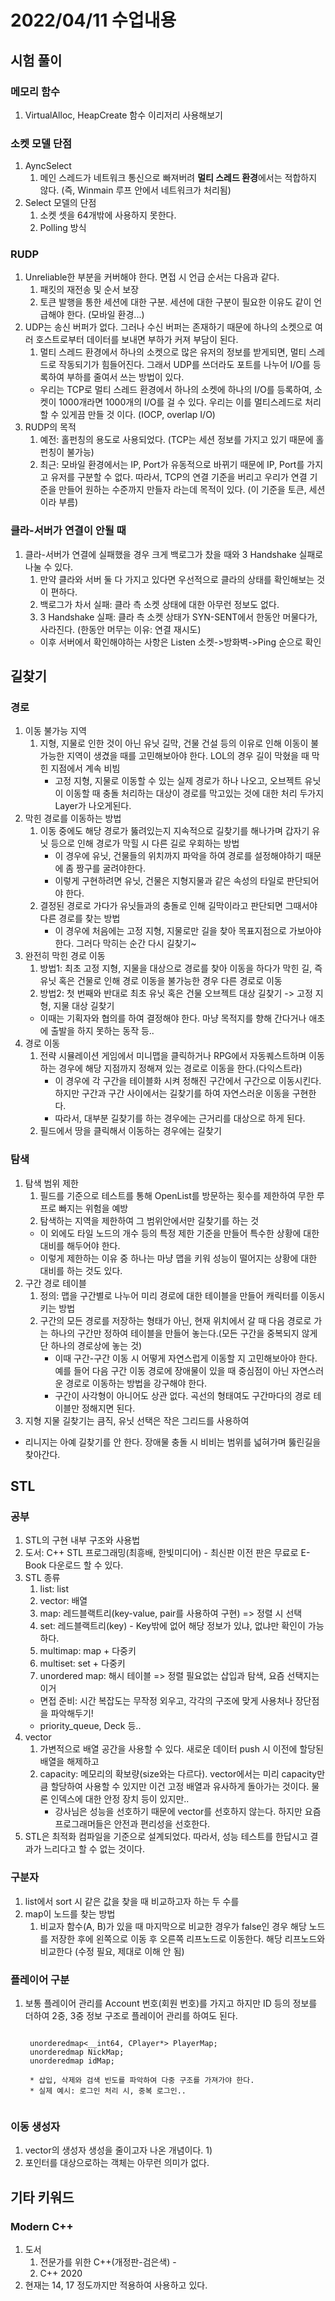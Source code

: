 # 2022/04/11 수업내용
## 시험 풀이
### 메모리 함수
1. VirtualAlloc, HeapCreate 함수 이리저리 사용해보기

### 소켓 모델 단점
1. AyncSelect
    1) 메인 스레드가 네트워크 통신으로 빠져버려 **멀티 스레드 환경**에서는 적합하지 않다. (즉, Winmain 루프 안에서 네트워크가 처리됨)
2. Select 모델의 단점
    1) 소켓 셋을 64개밖에 사용하지 못한다.
    2) Polling 방식

### RUDP
1. Unreliable한 부분을 커버해야 한다. 면접 시 언급 순서는 다음과 같다.
    1) 패킷의 재전송 및 순서 보장
    2) 토큰 발행을 통한 세션에 대한 구분. 세션에 대한 구분이 필요한 이유도 같이 언급해야 한다. (모바일 환경...)
2. UDP는 송신 버퍼가 없다. 그러나 수신 버퍼는 존재하기 때문에 하나의 소켓으로 여러 호스트로부터 데이터를 보내면 부하가 커져 부담이 된다.
    1) 멀티 스레드 환경에서 하나의 소켓으로 많은 유저의 정보를 받게되면, 멀티 스레드로 작동되기가 힘들어진다. 그래서 UDP를 쓰더라도 포트를 나누어 I/O를 등록하여 부하를 줄여서 쓰는 방법이 있다.
    * 우리는 TCP로 멀티 스레드 환경에서 하나의 소켓에 하나의 I/O를 등록하여, 소켓이 1000개라면 1000개의 I/O를 걸 수 있다. 우리는 이를 멀티스레드로 처리할 수 있게끔 만들 것 이다. (IOCP, overlap I/O) 
3. RUDP의 목적
    1) 예전: 홀펀칭의 용도로 사용되었다. (TCP는 세션 정보를 가지고 있기 때문에 홀펀칭이 불가능)
    2) 최근: 모바일 환경에서는 IP, Port가 유동적으로 바뀌기 때문에 IP, Port를 가지고 유저를 구분할 수 없다. 따라서, TCP의 연결 기준을 버리고 우리가 연결 기준을 만들어 원하는 수준까지 만들자 라는데 목적이 있다. (이 기준을 토큰, 세션이라 부름)

### 클라-서버가 연결이 안될 때
1. 클라-서버가 연결에 실패했을 경우 크게 백로그가 찼을 때와 3 Handshake 실패로 나눌 수 있다.
    1) 만약 클라와 서버 둘 다 가지고 있다면 우선적으로 클라의 상태를 확인해보는 것이 편하다.
    2) 백로그가 차서 실패: 클라 측 소켓 상태에 대한 아무런 정보도 없다.
    3) 3 Handshake 실패: 클라 측 소켓 상태가 SYN-SENT에서 한동안 머물다가, 사라진다. (한동안 머무는 이유: 연결 재시도)
    * 이후 서버에서 확인해야하는 사항은 Listen 소켓->방화벽->Ping 순으로 확인

## 길찾기
### 경로
1. 이동 불가능 지역
    1) 지형, 지물로 인한 것이 아닌 유닛 길막, 건물 건설 등의 이유로 인해 이동이 불가능한 지역이 생겼을 때를 고민해보아야 한다. LOL의 경우 길이 막혔을 때 막힌 지점에서 계속 비빔
        * 고정 지형, 지물로 이동할 수 있는 실제 경로가 하나 나오고, 오브젝트 유닛이 이동할 때 충돌 처리하는 대상이 경로를 막고있는 것에 대한 처리 두가지 Layer가 나오게된다. 
2. 막힌 경로를 이동하는 방법
    1) 이동 중에도 해당 경로가 뚫려있는지 지속적으로 길찾기를 해나가며 갑자기 유닛 등으로 인해 경로가 막힐 시 다른 길로 우회하는 방법
        * 이 경우에 유닛, 건물들의 위치까지 파악을 하여 경로를 설정해야하기 때문에 좀 짱구를 굴려야한다.
        * 이렇게 구현하려면 유닛, 건물은 지형지물과 같은 속성의 타일로 판단되어야 한다.
    2) 결정된 경로로 가다가 유닛들과의 충돌로 인해 길막이라고 판단되면 그때서야 다른 경로를 찾는 방법
        * 이 경우에 처음에는 고정 지형, 지물로만 길을 찾아 목표지점으로 가보아야 한다. 그러다 막히는 순간 다시 길찾기~
3. 완전히 막힌 경로 이동
    1) 방법1: 최초 고정 지형, 지물을 대상으로 경로를 찾아 이동을 하다가 막힌 길, 즉 유닛 혹은 건물로 인해 경로 이동을 불가능한 경우 다른 경로로 이동
    2) 방법2: 첫 번째와 반대로 최초 유닛 혹은 건물 오브젝트 대상 길찾기 -> 고정 지형, 지물 대상 길찾기
    * 이때는 기획자와 협의를 하여 결정해야 한다. 마냥 목적지를 향해 간다거나 애초에 출발을 하지 못하는 동작 등..
4. 경로 이동
    1) 전략 시뮬레이션 게임에서 미니맵을 클릭하거나 RPG에서 자동퀘스트하며 이동하는 경우에 해당 지점까지 정해져 있는 경로로 이동을 한다.(다익스트라)
        * 이 경우에 각 구간을 테이블화 시켜 정해진 구간에서 구간으로 이동시킨다. 하지만 구간과 구간 사이에서는 길찾기를 하여 자연스러운 이동을 구현한다.
        * 따라서, 대부분 길찾기를 하는 경우에는 근거리를 대상으로 하게 된다.
    2) 필드에서 땅을 클릭해서 이동하는 경우에는 길찾기

### 탐색
1. 탐색 범위 제한
    1) 필드를 기준으로 테스트를 통해 OpenList를 방문하는 횟수를 제한하여 무한 루프로 빠지는 위험을 예방
    2) 탐색하는 지역을 제한하여 그 범위안에서만 길찾기를 하는 것
    * 이 외에도 타일 노드의 개수 등의 특정 제한 기준을 만들어 특수한 상황에 대한 대비를 해두어야 한다.
    * 이렇게 제한하는 이유 중 하나는 마냥 맵을 키워 성능이 떨어지는 상황에 대한 대비를 하는 것도 있다. 
2. 구간 경로 테이블 
    1) 정의: 맵을 구간별로 나누어 미리 경로에 대한 테이블을 만들어 캐릭터를 이동시키는 방법
    2) 구간의 모든 경로를 저장하는 형태가 아닌, 현재 위치에서 갈 때 다음 경로로 가는 하나의 구간만 정하여 테이블을 만들어 놓는다.(모든 구간을 중복되지 않게 단 하나의 경로상에 놓는 것) 
        * 이때 구간-구간 이동 시 어떻게 자연스럽게 이동할 지 고민해보아야 한다. 예를 들어 다음 구간 이동 경로에 장애물이 있을 때 중심점이 아닌 자연스러운 경로로 이동하는 방법을 강구해야 한다.
        * 구간이 사각형이 아니어도 상관 없다. 곡선의 형태여도 구간마다의 경로 테이블만 정해지면 된다.
3. 지형 지물 길찾기는 큼직, 유닛 선택은 작은 그리드를 사용하여 
* 리니지는 아예 길찾기를 안 한다. 장애물 충돌 시 비비는 범위를 넓혀가며 뚫린길을 찾아간다.

## STL
### 공부
1. STL의 구현 내부 구조와 사용법
2. 도서: C++ STL 프로그래밍(최흥배, 한빛미디어) - 최신판 이전 판은 무료로 E-Book 다운로드 할 수 있다.
3. STL 종류
    1) list: list
    2) vector: 배열
    3) map: 레드블랙트리(key-value, pair를 사용하여 구현) => 정렬 시 선택
    4) set: 레드블랙트리(key) - Key밖에 없어 해당 정보가 있냐, 없냐만 확인이 가능하다.
    5) multimap: map + 다중키
    6) multiset: set + 다중키
    7) unordered map: 해시 테이블 => 정렬 필요없는 삽입과 탐색, 요즘 선택지는 이거
    * 면접 준비: 시간 복잡도는 무작정 외우고, 각각의 구조에 맞게 사용처나 장단점을 파악해두기!
    * priority_queue, Deck 등..
4. vector
    1) 가변적으로 배열 공간을 사용할 수 있다. 새로운 데이터 push 시 이전에 할당된 배열을 해제하고 
    2) capacity: 메모리의 확보량(size와는 다르다). vector에서는 미리 capacity만큼 할당하여 사용할 수 있지만 이건 고정 배열과 유사하게 돌아가는 것이다. 물론 인덱스에 대한 안정 장치 등이 있지만..
        * 강사님은 성능을 선호하기 때문에 vector를 선호하지 않는다. 하지만 요즘 프로그래머들은 안전과 편리성을 선호한다.
5. STL은 최적화 컴파일을 기준으로 설계되었다. 따라서, 성능 테스트를 한답시고 결과가 느리다고 할 수 없는 것이다.

### 구분자
1. list에서 sort 시 같은 값을 찾을 때 비교하고자 하는 두 수를 
2. map이 노드를 찾는 방법
    1) 비교자 함수(A, B)가 있을 때 마지막으로 비교한 경우가 false인 경우 해당 노드를 저장한 후에 왼쪽으로 이동 후 오른쪽 리프노드로 이동한다. 해당 리프노드와 비교한다 (수정 필요, 제대로 이해 안 됨)

### 플레이어 구분
1. 보통 플레이어 관리를 Account 번호(회원 번호)를 가지고 하지만 ID 등의 정보를 더하여 2중, 3중 정보 구조로 플레이어 관리를 하여도 된다.
    <pre><code>
    unorderedmap<__int64, CPlayer*> PlayerMap;
    unorderedmap<wstring, __int64> NickMap;
    unorderedmap<wstring, __int64> idMap;
    
    * 삽입, 삭제와 검색 빈도를 파악하여 다중 구조를 가져가야 한다.
    * 실제 예시: 로그인 처리 시, 중복 로그인..
    </code></pre>

### 이동 생성자
1. vector의 생성자 생성을 줄이고자 나온 개념이다.
    1) 
3. 포인터를 대상으로하는 객체는 아무런 의미가 없다.

## 기타 키워드
### Modern C++
1. 도서
    1) 전문가를 위한 C++(개정판-검은색) - 
    2) C++ 2020
2. 현재는 14, 17 정도까지만 적용하여 사용하고 있다.
